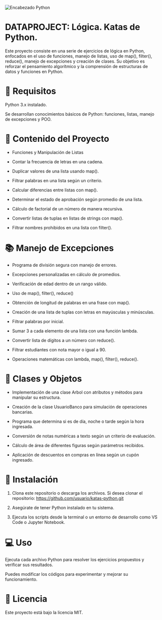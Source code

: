 ![Encabezado Python](https://github.com/Elimntero/Dataproject-Katas-Python/blob/91ad6572f106a78336526f564bb3b8bf1a173bc8/Im%C3%A1genes/Encabezado%20Python.jpg)
# DATAPROJECT: Lógica. Katas de Python.

Este proyecto consiste en una serie de ejercicios de lógica en Python, enfocados en el uso de funciones, manejo de listas, uso de map(), filter(), reduce(), manejo de excepciones y creación de clases. Su objetivo es reforzar el pensamiento algorítmico y la comprensión de estructuras de datos y funciones en Python.

# 🔎 Requisitos

Python 3.x instalado.

Se desarrollan conocimientos básicos de Python: funciones, listas, manejo de excepciones y POO.

# 📑 Contenido del Proyecto

- Funciones y Manipulación de Listas

- Contar la frecuencia de letras en una cadena.

- Duplicar valores de una lista usando map().

- Filtrar palabras en una lista según un criterio.

- Calcular diferencias entre listas con map().

- Determinar el estado de aprobación según promedio de una lista.

- Cálculo de factorial de un número de manera recursiva.

- Convertir listas de tuplas en listas de strings con map().

- Filtrar nombres prohibidos en una lista con filter().

# 📚 Manejo de Excepciones

- Programa de división segura con manejo de errores.
  
- Excepciones personalizadas en cálculo de promedios.

- Verificación de edad dentro de un rango válido.

- Uso de map(), filter(), reduce()

- Obtención de longitud de palabras en una frase con map().

- Creación de una lista de tuplas con letras en mayúsculas y minúsculas.

- Filtrar palabras por inicial.

- Sumar 3 a cada elemento de una lista con una función lambda.

- Convertir lista de dígitos a un número con reduce().

- Filtrar estudiantes con nota mayor o igual a 90.

- Operaciones matemáticas con lambda, map(), filter(), reduce().

# 📐 Clases y Objetos

- Implementación de una clase Arbol con atributos y métodos para manipular su estructura.

- Creación de la clase UsuarioBanco para simulación de operaciones bancarias.

- Programa que determina si es de día, noche o tarde según la hora ingresada.

- Conversión de notas numéricas a texto según un criterio de evaluación.

- Cálculo de área de diferentes figuras según parámetros recibidos.

- Aplicación de descuentos en compras en línea según un cupón ingresado.

# 🔧 Instalación

1. Clona este repositorio o descarga los archivos. Si desea clonar el repositorio: https://github.com/usuario/katas-python.git

2. Asegúrate de tener Python instalado en tu sistema.

3. Ejecuta los scripts desde la terminal o un entorno de desarrollo como VS Code o Jupyter Notebook.
   

# 💻 Uso

Ejecuta cada archivo Python para resolver los ejercicios propuestos y verificar sus resultados. 

Puedes modificar los códigos para experimentar y mejorar su funcionamiento.


# 🔑 Licencia

Este proyecto está bajo la licencia MIT.


